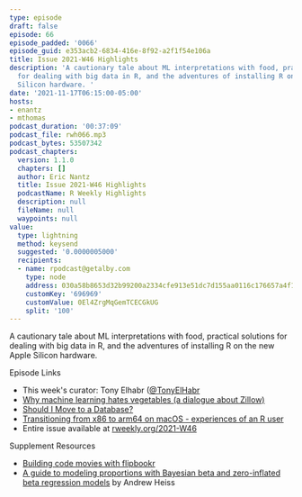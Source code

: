 ```yaml
---
type: episode
draft: false
episode: 66
episode_padded: '0066'
episode_guid: e353acb2-6834-416e-8f92-a2f1f54e106a
title: Issue 2021-W46 Highlights
description: 'A cautionary tale about ML interpretations with food, practical solutions
  for dealing with big data in R, and the adventures of installing R on the new Apple
  Silicon hardware. '
date: '2021-11-17T06:15:00-05:00'
hosts:
- enantz
- mthomas
podcast_duration: '00:37:09'
podcast_file: rwh066.mp3
podcast_bytes: 53507342
podcast_chapters:
  version: 1.1.0
  chapters: []
  author: Eric Nantz
  title: Issue 2021-W46 Highlights
  podcastName: R Weekly Highlights
  description: null
  fileName: null
  waypoints: null
value:
  type: lightning
  method: keysend
  suggested: '0.0000005000'
  recipients:
  - name: rpodcast@getalby.com
    type: node
    address: 030a58b8653d32b99200a2334cfe913e51dc7d155aa0116c176657a4f1722677a3
    customKey: '696969'
    customValue: 0El4ZrgMqGemTCECGkUG
    split: '100'
---
```

A cautionary tale about ML interpretations with food, practical
solutions for dealing with big data in R, and the adventures of
installing R on the new Apple Silicon hardware.

Episode Links

-   This week's curator: Tony Elhabr
    (<a href="https://twitter.com/TonyElHabr" rel="nofollow">@TonyElHabr</a>
-   <a href="https://emilyriederer.netlify.app/post/ml-vegetables/"
    rel="nofollow">Why machine learning hates vegetables (a dialogue about
    Zillow)</a>
-   <a
    href="https://blog.rmhogervorst.nl/blog/2021/11/08/should-i-move-to-a-database/"
    rel="nofollow">Should I Move to a Database?</a>
-   <a
    href="https://pat-s.me/transitioning-from-x86-to-arm64-on-macos-experiences-of-an-r-user/"
    rel="nofollow">Transitioning from x86 to arm64 on macOS - experiences of
    an R user</a>
-   Entire issue available at
    <a href="https://rweekly.org/2021-W46.html"
    rel="nofollow">rweekly.org/2021-W46</a>

Supplement Resources

-   <a
    href="https://www.rstudio.com/blog/building-code-movies-with-flipbookr"
    rel="nofollow">Building code movies with flipbookr</a>
-   <a
    href="https://www.andrewheiss.com/blog/2021/11/08/beta-regression-guide/"
    rel="nofollow">A guide to modeling proportions with Bayesian beta and
    zero-inflated beta regression models</a> by Andrew Heiss
